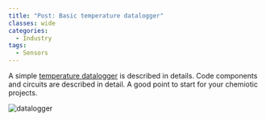 ```yaml
---
title: "Post: Basic temperature datalogger"
classes: wide
categories:
  - Industry
tags:
  - Sensors
---
```

A simple [temperature datalogger](https://randomnerdtutorials.com/arduino-temperature-data-logger-with-sd-card-module/) is described in details. Code components and circuits are described in detail. A good point to start for your chemiotic projects.

![datalogger](https://i1.wp.com/randomnerdtutorials.com/wp-content/uploads/2017/08/data-logger-circuit.jpg?w=700&quality=100&strip=all&ssl=1)
